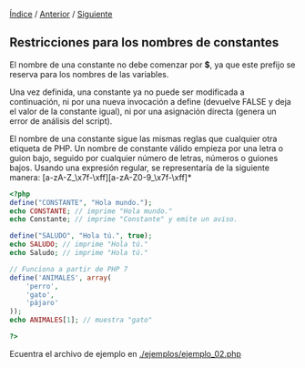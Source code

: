 [Índice](readme.md) / [Anterior](04_contantes_php.md) / [Siguiente](06_alcance_de_constante.md)
## Restricciones para los nombres de constantes
El nombre de una constante no debe comenzar por **$**, ya que este prefijo se reserva para los nombres de las variables.

Una vez definida, una constante ya no puede ser modificada a continuación, ni por una nueva invocación a define (devuelve FALSE y deja el valor de la constante igual), ni por una asignación directa (genera un error de análisis del script).


El nombre de una constante sigue las mismas reglas que cualquier otra etiqueta de PHP. Un nombre de constante válido empieza por una letra o guion bajo, seguido por cualquier número de letras, números o guiones bajos. Usando una expresión regular, se representaría de la siguiente manera: [a-zA-Z_\x7f-\xff][a-zA-Z0-9_\x7f-\xff]*


```php
<?php
define("CONSTANTE", "Hola mundo.");
echo CONSTANTE; // imprime "Hola mundo."
echo Constante; // imprime "Constante" y emite un aviso.

define("SALUDO", "Hola tú.", true);
echo SALUDO; // imprime "Hola tú."
echo Saludo; // imprime "Hola tú."

// Funciona a partir de PHP 7
define('ANIMALES', array(
    'perro',
    'gato',
    'pájaro'
));
echo ANIMALES[1]; // muestra "gato"

?>
```
Ecuentra el archivo de ejemplo en [./ejemplos/ejemplo_02.php](01-introduccion/ejemplos/ejemplo_02.php)